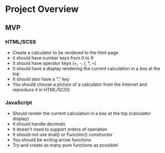 # Project Overview

## MVP

### HTML/SCSS

-   Create a calculator to be rendered to the html page
-   it should have number keys from 0 to 9
-   It should have operator keys (+, -, /, \*, =)
-   It should have a display rendering the current calculation in a box at the top
-   It should also have a "." key
-   You should choose a picture of a calculator from the Internet and reproduce it in HTML/SCSS

### JavaScript

-   Should render the current calculation in a box at the top (calculator display)
-   It should handle decimals
-   It doesn't need to support orders of operation
-   It should not use eval() or Function() constructor
-   You should be writing arrow functions
-   Try and create as many pure functions as possible!

